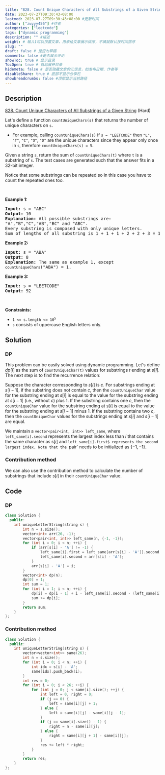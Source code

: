 ```yaml
---
title: "828. Count Unique Characters of All Substrings of a Given String (Hard)"
date: 2023-07-27T09:30:43+08:00
lastmod: 2023-07-27T09:30:43+08:00 #更新时间
author: ["zwyyy456"] #作者
categories: ["leetcode"]
tags: ["dynamic programming"]
description: "" #描述
weight: # 输入1可以顶置文章，用来给文章展示排序，不填就默认按时间排序
slug: ""
draft: false # 是否为草稿
comments: false #是否展示评论
showToc: true # 显示目录
TocOpen: true # 自动展开目录
hidemeta: false # 是否隐藏文章的元信息，如发布日期、作者等
disableShare: true # 底部不显示分享栏
showbreadcrumbs: false #顶部显示当前路径
---
```

## Description

[828. Count Unique Characters of All Substrings of a Given String][link] (Hard)

[link]: https://leetcode.com/problems/count-unique-characters-of-all-substrings-of-a-given-string/

<p>Let&#39;s define a function <code>countUniqueChars(s)</code> that returns the number of unique
characters on <code>s</code>.</p>

<ul>
	<li>For example, calling <code>countUniqueChars(s)</code> if <code>s = &quot;LEETCODE&quot;</code>
then <code>&quot;L&quot;</code>, <code>&quot;T&quot;</code>, <code>&quot;C&quot;</code>,
<code>&quot;O&quot;</code>, <code>&quot;D&quot;</code> are the unique characters since they appear
only once in <code>s</code>, therefore <code>countUniqueChars(s) = 5</code>.</li>
</ul>

<p>Given a string <code>s</code>, return the sum of <code>countUniqueChars(t)</code> where
<code>t</code> is a substring of <code>s</code>. The test cases are generated such that the answer
fits in a 32-bit integer.</p>

<p>Notice that some substrings can be repeated so in this case you have to count the repeated ones
too.</p>

<p>&nbsp;</p>
<p><strong class="example">Example 1:</strong></p>

<pre>
<strong>Input:</strong> s = &quot;ABC&quot;
<strong>Output:</strong> 10
<strong>Explanation: </strong>All possible substrings are:
&quot;A&quot;,&quot;B&quot;,&quot;C&quot;,&quot;AB&quot;,&quot;BC&quot; and &quot;ABC&quot;.
Every substring is composed with only unique letters.
Sum of lengths of all substring is 1 + 1 + 1 + 2 + 2 + 3 = 10
</pre>

<p><strong class="example">Example 2:</strong></p>

<pre>
<strong>Input:</strong> s = &quot;ABA&quot;
<strong>Output:</strong> 8
<strong>Explanation: </strong>The same as example 1, except
<code>countUniqueChars</code>(&quot;ABA&quot;) = 1.
</pre>

<p><strong class="example">Example 3:</strong></p>

<pre>
<strong>Input:</strong> s = &quot;LEETCODE&quot;
<strong>Output:</strong> 92
</pre>

<p>&nbsp;</p>
<p><strong>Constraints:</strong></p>

<ul>
	<li><code>1 &lt;= s.length &lt;= 10<sup>5</sup></code></li>
	<li><code>s</code> consists of uppercase English letters only.</li>
</ul>

## Solution

### DP

This problem can be easily solved using dynamic programming. Let's define $dp[i]$ as the sum of `countUniqueChar(t)` values for substrings $t$ ending at $s[i]$. The next step is to find the recurrence relation:

Suppose the character corresponding to $s[i]$ is $c$. For substrings ending at $s[i-1]$, if the substring does not contain $c$, then the `countUniqueChar` value for the substring ending at $s[i]$ is equal to the value for the substring ending at $s[i-1]$ (i.e., without $c$) plus $1$. If the substring contains one $c$, then the `countUniqueChar` value for the substring ending at $s[i]$ is equal to the value for the substring ending at $s[i-1]$ minus $1$. If the substring contains two $c$, then the `countUniqueChar` values for the substrings ending at $s[i]$ and $s[i-1]$ are equal.

We maintain a `vector<pair<int, int>> left_same`, where `left_same[i].second` represents the largest index less than $i$ that contains the same character as $s[i]$ and `left_same[i].first$ represents the second largest index. Note that the `pair` needs to be initialized as $\lbrace -1, -1\rbrace$.

### Contribution method

We can also use the contribution method to calculate the number of substrings that include $s[i]$ in their `countUniqueChar` value.

## Code

### DP

```cpp
class Solution {
  public:
    int uniqueLetterString(string s) {
        int n = s.size();
        vector<int> arr(26, -1);
        vector<pair<int, int>> left_same(n, {-1, -1});
        for (int i = 0; i < n; ++i) {
            if (arr[s[i] - 'A'] != -1) {
                left_same[i].first = left_same[arr[s[i] - 'A']].second;
                left_same[i].second = arr[s[i] - 'A'];
            }
            arr[s[i] - 'A'] = i;
        }
        vector<int> dp(n);
        dp[0] = 1;
        int sum = 1;
        for (int i = 1; i < n; ++i) {
            dp[i] = dp[i - 1] + i - left_same[i].second - (left_same[i].second - left_same[i].first);
            sum += dp[i];
        }
        return sum;
    }
};
```

### Contribution method

```cpp
class Solution {
  public:
    int uniqueLetterString(string s) {
        vector<vector<int>> same(26);
        int n = s.size();
        for (int i = 0; i < n; ++i) {
            int idx = s[i] - 'A';
            same[idx].push_back(i);
        }
        int res = 0;
        for (int i = 0; i < 26; ++i) {
            for (int j = 0; j < same[i].size(); ++j) {
                int left = 0, right = 0;
                if (j == 0) {
                    left = same[i][j] + 1;
                } else {
                    left = same[i][j] - same[i][j - 1];
                }
                if (j == same[i].size() - 1) {
                    right = n - same[i][j];
                } else {
                    right = same[i][j + 1] - same[i][j];
                }
                res += left * right;
            }
        }
        return res;
    }
};
```

